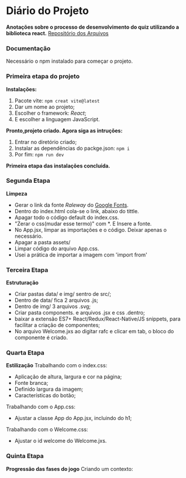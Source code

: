 # Diário do Projeto

**Anotações sobre o processo de desenvolvimento do quiz utilizando a biblioteca react.**
[Repositório dos Arquivos](https://github.com/matheusbattisti/quiz_react)


### Documentação
Necessário o npm instalado para começar o projeto.

### Primeira etapa do projeto
**Instalações:**
1. Pacote vite: ``npm creat vite@latest`` 
2. Dar um nome ao projeto;
3. Escolher o framework: *React*;
4. E escolher a linguagem JavaScript.

**Pronto,projeto criado. Agora siga as intruções:**
1. Entrar no diretório criado;
2. Instalar as dependências do packge.json: ``npm i``
3. Por fim: ``npm run dev``

**Primeira etapa das instalações concluída.**

### Segunda Etapa
**Limpeza**

- Gerar o link da fonte *Raleway* do [Google Fonts](https://fonts.google.com/specimen/Raleway?query=rale).
- Dentro do index.html cola-se o link, abaixo do tittle.
- Apagar todo o código default do index.css.
- "Zerar o css(mudar esse termo)" com *. E Insere a fonte.
- No App.jsx, limpar as importações e o código. Deixar apenas o necessário.
- Apagar a pasta assets/
- Limpar código do arquivo App.css.
- Usei a prática de importar a imagem com 'import from'


### Terceira Etapa
**Estruturação**

- Criar pastas data/ e img/ sentro de src/;
- Dentro de data/ fica 2 arquivos .js;
- Dentro de img/ 3 arquivos .svg;
- Criar pasta components. e arquivos .jsx e css .dentro;
- baixar a extensão ES7+ React/Redux/React-Native/JS snippets, para facilitar a criação de componentes;
- No arquivo Welcome.jxs ao digitar rafc e clicar em tab, o bloco do componente é criado.

### Quarta Etapa
**Estilização**
Trabalhando com o index.css:
- Aplicação de altura, largura e cor na página;
- Fonte branca;
- Definido largura da imagem;
- Características do botão;

Trabalhando com o App.css:
- Ajustar a classe App do App.jsx, incluindo do h1;

Trabalhando com o Welcome.css:
- Ajustar o id welcome do Welcome.jxs.

### Quinta Etapa
**Progressão das fases do jogo**
Criando um contexto:



